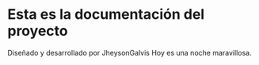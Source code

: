 # Esta es la documentación del proyecto
Diseñado y desarrollado por JheysonGalvis
Hoy es una noche maravillosa.